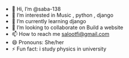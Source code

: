- 👋 Hi, I’m @saba-138
- 👀 I’m interested in Music , python , django
- 🌱 I’m currently learning django
- 💞️ I’m looking to collaborate on Build a website
- 📫 How to reach me salootfi@gmail.com
- 😄 Pronouns: She/her
- ⚡ Fun fact: i study physics in university

